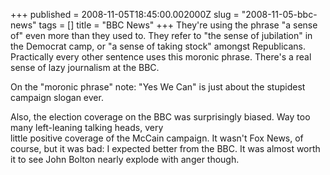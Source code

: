 +++
published = 2008-11-05T18:45:00.002000Z
slug = "2008-11-05-bbc-news"
tags = []
title = "BBC News"
+++
They're using the phrase "a sense of" even more than they used to. They
refer to "the sense of jubilation" in the Democrat camp, or "a sense of
taking stock" amongst Republicans. Practically every other sentence uses
this moronic phrase. There's a real sense of lazy journalism at the
BBC.  
  
On the "moronic phrase" note: "Yes We Can" is just about the stupidest
campaign slogan ever.  
  
Also, the election coverage on the BBC was surprisingly biased. Way too
many left-leaning talking heads, very  
little positive coverage of the McCain campaign. It wasn't Fox News, of
course, but it was bad: I expected better from the BBC. It was almost
worth it to see John Bolton nearly explode with anger though.
